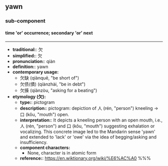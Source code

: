 ## yawn
### sub-component
#### time 'or' occurrence; secondary 'or' next
---
- **traditional:**: 欠
- **simplified:**: 欠
- **pronunciation:**: qiàn
- **definition:**: yawn
- **contemporary usage:**
  - 欠缺 (qiànquē, "be short of")
  - 欠债(債) (qiànzhài, "be in debt")
  - 欠揍 (qiànzòu, "asking for a beating")
- **etymology (欠):**
  - **type:**: pictogram
  - **description:**: pictogram: depiction of 人 (rén, "person") kneeling → 口 (kǒu, "mouth") open.
  - **interpretation:**: It depicts a kneeling person with an open mouth, i.e., 人 (rén, "person") and 口 (kǒu, "mouth") suggesting exhalation or vocalizing. This concrete image led to the Mandarin sense 'yawn' and extended to 'lack' or 'owe' via the idea of begging/asking and insufficiency.
  - **component characters:**
    - None, character is in atomic form
  - **reference:**: https://en.wiktionary.org/wiki/%E6%AC%A0
%%%